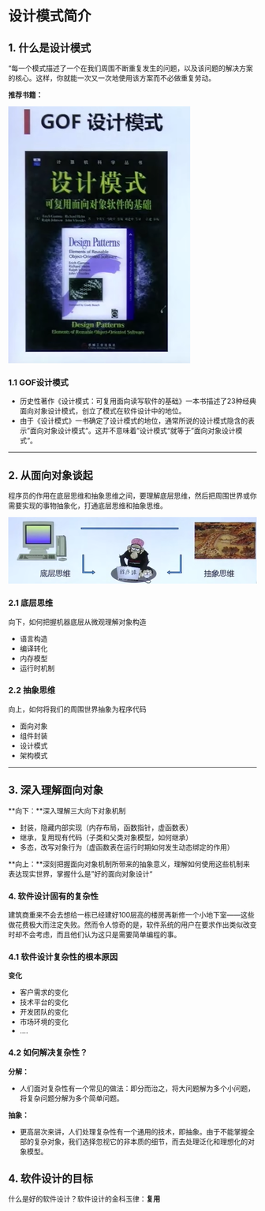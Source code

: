 # 设计模式简介

## 1. 什么是设计模式

“每一个模式描述了一个在我们周围不断重复发生的问题，以及该问题的解决方案的核心。这样，你就能一次又一次地使用该方案而不必做重复劳动。

**推荐书籍：**

![image-20221030211209587](../images/image-20221030211209587.png)

### 1.1 GOF设计模式

*   历史性著作《设计模式：可复用面向读写软件的基础》一本书描述了23种经典面向对象设计模式，创立了模式在软件设计中的地位。
*   由于《设计模式》一书确定了设计模式的地位，通常所说的设计模式隐含的表示”面向对象设计模式“。这并不意味着”设计模式“就等于”面向对象设计模式“。

---

## 2. 从面向对象谈起

程序员的作用在底层思维和抽象思维之间，要理解底层思维，然后把周围世界或你需要实现的事物抽象化，打通底层思维和抽象思维。

![image-20221030212542561](../images/image-20221030212542561.png)

### 2.1 底层思维

向下，如何把握机器底层从微观理解对象构造

*   语言构造
*   编译转化
*   内存模型
*   运行时机制

### 2.2 抽象思维

向上，如何将我们的周围世界抽象为程序代码

*   面向对象
*   组件封装
*   设计模式
*   架构模式

---

## 3. 深入理解面向对象

**向下：**深入理解三大向下对象机制

*   封装，隐藏内部实现（内存布局，函数指针，虚函数表）
*   继承，复用现有代码（子类和父类对象模型，如何继承）
*   多态，改写对象行为（虚函数表在运行时期如何发生动态绑定的作用）

**向上：**深刻把握面向对象机制所带来的抽象意义，理解如何使用这些机制来表达现实世界，掌握什么是”好的面向对象设计“

### 4. 软件设计固有的复杂性

建筑商重来不会去想给一栋已经建好100层高的楼房再新修一个小地下室——这些做花费极大而注定失败。然而令人惊奇的是，软件系统的用户在要求作出类似改变时却不会考虑，而且他们认为这只是需要简单编程的事。

### 4.1 软件设计复杂性的根本原因

**变化**

*   客户需求的变化
*   技术平台的变化
*   开发团队的变化
*   市场环境的变化
*   ....

### 4.2 如何解决复杂性？

**分解：**

*   人们面对复杂性有一个常见的做法：即分而治之，将大问题解为多个小问题，将复杂问题分解为多个简单问题。

**抽象：**

*   更高层次来讲，人们处理复杂性有一个通用的技术，即抽象。由于不能掌握全部的复杂对象，我们选择忽视它的非本质的细节，而去处理泛化和理想化的对象模型。

## 4. 软件设计的目标

什么是好的软件设计？软件设计的金科玉律：**复用**